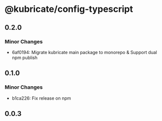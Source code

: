 # @kubricate/config-typescript

## 0.2.0

### Minor Changes

- 6af0194: Migrate kubricate main package to monorepo & Support dual npm publish

## 0.1.0

### Minor Changes

- b1ca226: Fix release on npm

## 0.0.3
